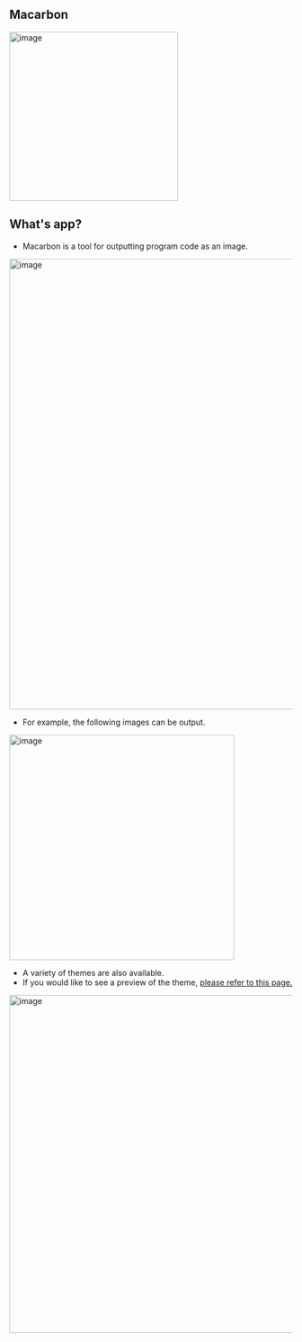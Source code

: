 ## Macarbon

<img width="300" alt="image" src="https://i.imgur.com/0uZTeWl.png">

##  What's app?

- Macarbon is a tool for outputting program code as an image.

<img width="800" alt="image" src="https://i.imgur.com/QyEf8L5.png">

- For example, the following images can be output.

<img width="400" alt="image" src="https://i.imgur.com/6iLiqzq.png">

- A variety of themes are also available.
- If you would like to see a preview of the theme, [please refer to this page.](https://github.com/pommdau/macarbon.github.io/blob/main/SupportPage/ThemePreview_En.md)

<img width="600" alt="image" src="https://i.imgur.com/MhHyvN1.png">